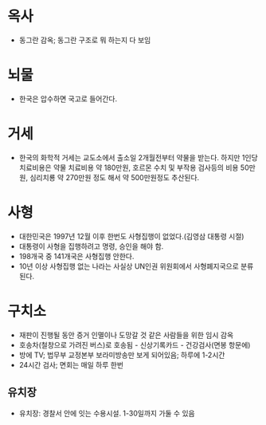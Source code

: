 # 옥사
* 동그란 감옥; 동그란 구조로 뭐 하는지 다 보임

# 뇌물
* 한국은 압수하면 국고로 들어간다.

# 거세
* 한국의 화학적 거세는 교도소에서 출소일 2개월전부터 약물을 받는다. 하지만 1인당 치료비용은 약물 치료비용 약 180만원, 호르몬 수치 및 부작용 검사등의 비용 50만원, 심리치룡 약 270만원 정도 해서 약 500만원정도 추산된다.

# 사형
* 대한민국은 1997년 12월 이후 한번도 사형집행이 없었다.(김영삼 대통령 시절)
* 대통령이 사형을 집행하려고 명령, 승인을 해야 함.
* 198개국 중 141개국은 사형집행 안한다.
* 10년 이상 사형집행 없는 나라는 사실상 UN인권 위원회에서 사형폐지국으로 분류된다.

# 구치소
* 재판이 진행될 동안 증거 인멸이나 도망갈 것 같은 사람들을 위한 임시 감옥
* 호송차(철창으로 가려진 버스)로 호송됨 - 신상기록카드 - 건강검사(면봉 항문에)
* 방에 TV; 법무부 교정본부 보라미방송만 보게 되어있음; 하루에 1-2시간
* 24시간 검사; 면회는 매일 하루 한번

## 유치장
* 유치장: 경찰서 안에 잇는 수용시설. 1-30일까지 가둘 수 있음